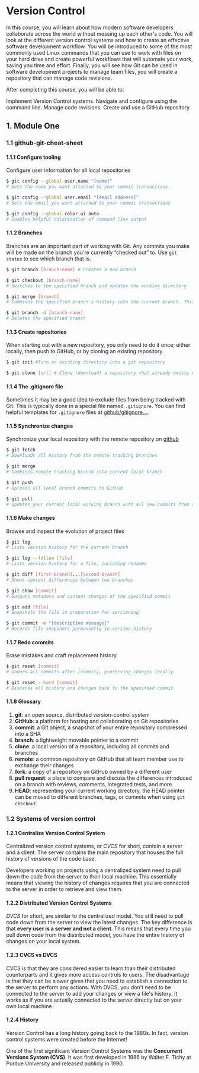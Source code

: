 # Version Control

In this course, you will learn about how modern software developers collaborate across the world without messing up each other's code. You will look at the different version control systems and how to create an effective software development workflow. You will be introduced to some of the most commonly used Linux commands that you can use to work with files on your hard drive and create powerful workflows that will automate your work, saving you time and effort. Finally, you will see how Git can be used in software development projects to manage team files, you will create a repository that can manage code revisions.

After completing this course, you will be able to:

Implement Version Control systems.
Navigate and configure using the command line.
Manage code revisions.
Create and use a GitHub repository.

## 1. Module One

### 1.1 github-git-cheat-sheet

#### 1.1.1 Configure tooling
Configure user information for all local repositories

```sh
$ git config --global user.name "[name]"
# Sets the name you want attached to your commit transactions

$ git config --global user.email "[email address]"
# Sets the email you want attached to your commit transactions

$ git config --global color.ui auto
# Enables helpful colorization of command line output
```

#### 1.1.2 Branches
Branches are an important part of working with Git. Any commits you make will be made on the branch you're currently “checked out” to. Use `git status` to see which branch that is.

```sh
$ git branch [branch-name] # Creates a new branch

$ git checkout [branch-name]
# Switches to the specified branch and updates the working directory

$ git merge [branch]
# Combines the specified branch’s history into the current branch. This is usually done in pull requests, but is an important Git operation.

$ git branch -d [branch-name]
# Deletes the specified branch
```

#### 1.1.3 Create repositories
When starting out with a new repository, you only need to do it once; either locally, then push to GitHub, or by cloning an existing repository.

```sh
$ git init #Turn an existing directory into a git repository

$ git clone [url] # Clone (download) a repository that already exists on GitHub, including all of the files, branches, and commits
```

#### 1.1.4 The .gitignore file

Sometimes it may be a good idea to exclude files from being tracked with Git. This is typically done in a special file named `.gitignore`. You can find helpful templates for `.gitignore` files at [github/gitignore...](github.com/github/gitignore).

#### 1.1.5 Synchronize changes

Synchronize your local repository with the remote repository on [github](GitHub.com)

```sh
$ git fetch
# Downloads all history from the remote tracking branches

$ git merge
# Combines remote tracking branch into current local branch

$ git push
# Uploads all local branch commits to GitHub

$ git pull
# Updates your current local working branch with all new commits from the corresponding remote branch on GitHub. `git pull` is a combination of git fetch and git merge
```

#### 1.1.6 Make changes

Browse and inspect the evolution of project files
```sh
$ git log
# Lists version history for the current branch

$ git log --follow [file]
# Lists version history for a file, including renames

$ git diff [first-branch]...[second-branch]
# Shows content differences between two branches

$ git show [commit]
# Outputs metadata and content changes of the specified commit

$ git add [file]
# Snapshots the file in preparation for versioning

$ git commit -m "[descriptive message]"
# Records file snapshots permanently in version history
```

#### 1.1.7 Redo commits
Erase mistakes and craft replacement history

```sh
$ git reset [commit]
# Undoes all commits after [commit], preserving changes locally

$ git reset --hard [commit]
# Discards all history and changes back to the specified commit
```

#### 1.1.8 Glossary

1. **git**: an open source, distributed version-control system
1. **GitHub**: a platform for hosting and collaborating on Git repositories
1. **commit**: a Git object, a snapshot of your entire repository compressed into a SHA
1. **branch**: a lightweight movable pointer to a commit
1. **clone**: a local version of a repository, including all commits and branches
1. **remote**: a common repository on GitHub that all team member use to exchange their changes
1. **fork**: a copy of a repository on GitHub owned by a different user
1. **pull request**: a place to compare and discuss the differences introduced on a branch with reviews, comments, integrated
tests, and more.
1. **HEAD**: representing your current working directory, the HEAD pointer can be moved to different branches, tags, or commits when using `git checkout`.

### 1.2 Systems of version control

#### 1.2.1 Centralize Version Control System

Centralized version control systems, or *CVCS* for short, contain a server and a client. The server contains the main repository that houses the full history of versions of the code base.

Developers working on projects using a centralized system need to pull down the code from the server to their local machine. This essentially means that viewing the history of changes requires that you are connected to the server in order to retrieve and view them.

#### 1.2.2 Distributed Version Control Systems

*DVCS* for short, are similar to the centralized model. You still need to pull code down from the server to view the latest changes. The key difference is that **every user is a server and not a client**. This means that every time you pull down code from the distributed model, you have the entire history of changes on your local system.

#### 1.2.3 CVCS vs DVCS

CVCS is that they are considered easier to learn than their distributed counterparts and it gives more access controls to users. The disadvantage is that they can be slower given that you need to establish a connection to the server to perform any actions. With DVCS, you don't need to be connected to the server to add your changes or view a file's history. It works as if you are actually connected to the server directly but on your own local machine.


#### 1.2.4 History

Version Control has a long history going back to the 1980s. In fact, version control systems were created before the Internet!

One of the first significant Version Control Systems was the **Concurrent Versions System (CVS)**. It was first developed in 1986 by Walter F. Tichy at Purdue University and released publicly in 1990.
